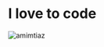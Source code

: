 <h1>I love to code</h1>


![amimtiaz](https://github.com/amimtiaz/java-problem-solving-file/assets/134070730/b36402f6-3a33-4e09-a964-74f86c0da767)
